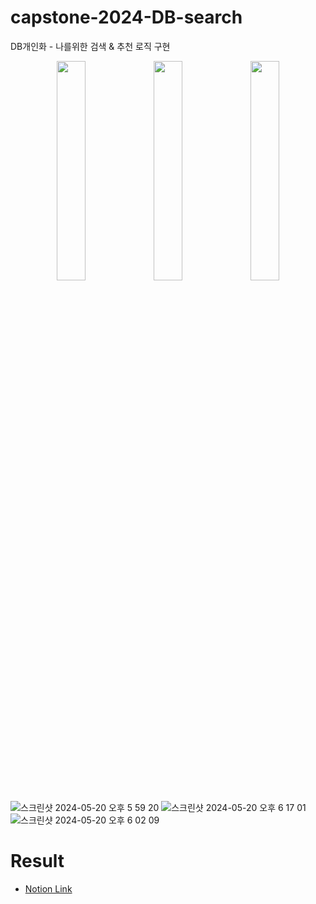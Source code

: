 # capstone-2024-DB-search
DB개인화 - 나를위한 검색 &amp; 추천 로직 구현

<p align="center">
  <img src="https://github.com/SWproject-syu/capstone-2024-DB-search/assets/23623248/fee54658-40bc-45fa-b240-17700a77e9d4" width="30%" />
  <img src="https://github.com/SWproject-syu/capstone-2024-DB-search/assets/23623248/57639caf-a995-49e9-a5d7-083f5ae7205a" width="30%" />
  <img src="https://github.com/SWproject-syu/capstone-2024-DB-search/assets/23623248/8b2c050c-69dc-4638-8102-b792bfa30f43" width="30%" />
</p>

![스크린샷 2024-05-20 오후 5 59 20](https://github.com/SWproject-syu/capstone-2024-DB-search/assets/23623248/fee54658-40bc-45fa-b240-17700a77e9d4)
![스크린샷 2024-05-20 오후 6 17 01](https://github.com/SWproject-syu/capstone-2024-DB-search/assets/23623248/57639caf-a995-49e9-a5d7-083f5ae7205a)
![스크린샷 2024-05-20 오후 6 02 09](https://github.com/SWproject-syu/capstone-2024-DB-search/assets/23623248/8b2c050c-69dc-4638-8102-b792bfa30f43)


# Result
- [Notion Link](https://www.notion.so/minsekim1/DB-47a6af268ef742f5a498df3948759e40?pvs=4)
